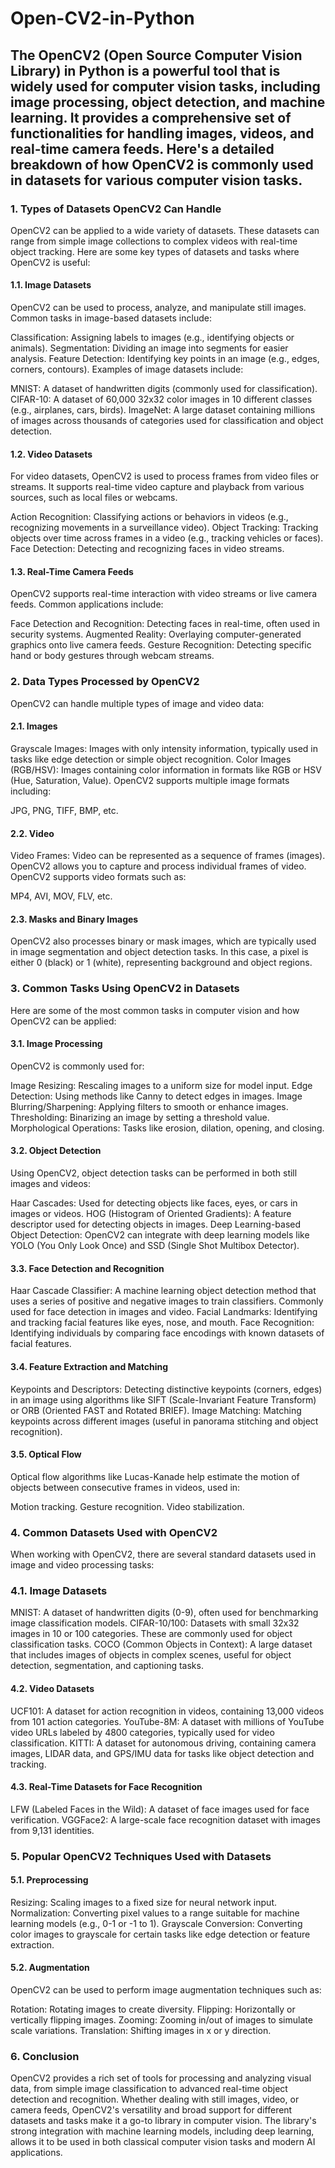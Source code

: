 # Open-CV2-in-Python

## The OpenCV2 (Open Source Computer Vision Library) in Python is a powerful tool that is widely used for computer vision tasks, including image processing, object detection, and machine learning. It provides a comprehensive set of functionalities for handling images, videos, and real-time camera feeds. Here's a detailed breakdown of how OpenCV2 is commonly used in datasets for various computer vision tasks.

### 1. Types of Datasets OpenCV2 Can Handle
OpenCV2 can be applied to a wide variety of datasets. These datasets can range from simple image collections to complex videos with real-time object tracking. Here are some key types of datasets and tasks where OpenCV2 is useful:

#### 1.1. Image Datasets
OpenCV2 can be used to process, analyze, and manipulate still images. Common tasks in image-based datasets include:

Classification: Assigning labels to images (e.g., identifying objects or animals).
Segmentation: Dividing an image into segments for easier analysis.
Feature Detection: Identifying key points in an image (e.g., edges, corners, contours).
Examples of image datasets include:

MNIST: A dataset of handwritten digits (commonly used for classification).
CIFAR-10: A dataset of 60,000 32x32 color images in 10 different classes (e.g., airplanes, cars, birds).
ImageNet: A large dataset containing millions of images across thousands of categories used for classification and object detection.

#### 1.2. Video Datasets
For video datasets, OpenCV2 is used to process frames from video files or streams. It supports real-time video capture and playback from various sources, such as local files or webcams.

Action Recognition: Classifying actions or behaviors in videos (e.g., recognizing movements in a surveillance video).
Object Tracking: Tracking objects over time across frames in a video (e.g., tracking vehicles or faces).
Face Detection: Detecting and recognizing faces in video streams.

#### 1.3. Real-Time Camera Feeds
OpenCV2 supports real-time interaction with video streams or live camera feeds. Common applications include:

Face Detection and Recognition: Detecting faces in real-time, often used in security systems.
Augmented Reality: Overlaying computer-generated graphics onto live camera feeds.
Gesture Recognition: Detecting specific hand or body gestures through webcam streams.

### 2. Data Types Processed by OpenCV2
OpenCV2 can handle multiple types of image and video data:

#### 2.1. Images
Grayscale Images: Images with only intensity information, typically used in tasks like edge detection or simple object recognition.
Color Images (RGB/HSV): Images containing color information in formats like RGB or HSV (Hue, Saturation, Value).
OpenCV2 supports multiple image formats including:

JPG, PNG, TIFF, BMP, etc.

#### 2.2. Video
Video Frames: Video can be represented as a sequence of frames (images). OpenCV2 allows you to capture and process individual frames of video.
OpenCV2 supports video formats such as:

MP4, AVI, MOV, FLV, etc.

#### 2.3. Masks and Binary Images
OpenCV2 also processes binary or mask images, which are typically used in image segmentation and object detection tasks. In this case, a pixel is either 0 (black) or 1 (white), representing background and object regions.

### 3. Common Tasks Using OpenCV2 in Datasets
Here are some of the most common tasks in computer vision and how OpenCV2 can be applied:

#### 3.1. Image Processing
OpenCV2 is commonly used for:

Image Resizing: Rescaling images to a uniform size for model input.
Edge Detection: Using methods like Canny to detect edges in images.
Image Blurring/Sharpening: Applying filters to smooth or enhance images.
Thresholding: Binarizing an image by setting a threshold value.
Morphological Operations: Tasks like erosion, dilation, opening, and closing.

#### 3.2. Object Detection
Using OpenCV2, object detection tasks can be performed in both still images and videos:

Haar Cascades: Used for detecting objects like faces, eyes, or cars in images or videos.
HOG (Histogram of Oriented Gradients): A feature descriptor used for detecting objects in images.
Deep Learning-based Object Detection: OpenCV2 can integrate with deep learning models like YOLO (You Only Look Once) and SSD (Single Shot Multibox Detector).

#### 3.3. Face Detection and Recognition
Haar Cascade Classifier: A machine learning object detection method that uses a series of positive and negative images to train classifiers. Commonly used for face detection in images and video.
Facial Landmarks: Identifying and tracking facial features like eyes, nose, and mouth.
Face Recognition: Identifying individuals by comparing face encodings with known datasets of facial features.

#### 3.4. Feature Extraction and Matching
Keypoints and Descriptors: Detecting distinctive keypoints (corners, edges) in an image using algorithms like SIFT (Scale-Invariant Feature Transform) or ORB (Oriented FAST and Rotated BRIEF).
Image Matching: Matching keypoints across different images (useful in panorama stitching and object recognition).

#### 3.5. Optical Flow
Optical flow algorithms like Lucas-Kanade help estimate the motion of objects between consecutive frames in videos, used in:

Motion tracking.
Gesture recognition.
Video stabilization.

### 4. Common Datasets Used with OpenCV2
When working with OpenCV2, there are several standard datasets used in image and video processing tasks:

### 4.1. Image Datasets
MNIST: A dataset of handwritten digits (0-9), often used for benchmarking image classification models.
CIFAR-10/100: Datasets with small 32x32 images in 10 or 100 categories. These are commonly used for object classification tasks.
COCO (Common Objects in Context): A large dataset that includes images of objects in complex scenes, useful for object detection, segmentation, and captioning tasks.

#### 4.2. Video Datasets
UCF101: A dataset for action recognition in videos, containing 13,000 videos from 101 action categories.
YouTube-8M: A dataset with millions of YouTube video URLs labeled by 4800 categories, typically used for video classification.
KITTI: A dataset for autonomous driving, containing camera images, LIDAR data, and GPS/IMU data for tasks like object detection and tracking.

#### 4.3. Real-Time Datasets for Face Recognition
LFW (Labeled Faces in the Wild): A dataset of face images used for face verification.
VGGFace2: A large-scale face recognition dataset with images from 9,131 identities.

### 5. Popular OpenCV2 Techniques Used with Datasets

#### 5.1. Preprocessing
Resizing: Scaling images to a fixed size for neural network input.
Normalization: Converting pixel values to a range suitable for machine learning models (e.g., 0-1 or -1 to 1).
Grayscale Conversion: Converting color images to grayscale for certain tasks like edge detection or feature extraction.

#### 5.2. Augmentation
OpenCV2 can be used to perform image augmentation techniques such as:

Rotation: Rotating images to create diversity.
Flipping: Horizontally or vertically flipping images.
Zooming: Zooming in/out of images to simulate scale variations.
Translation: Shifting images in x or y direction.

### 6. Conclusion
OpenCV2 provides a rich set of tools for processing and analyzing visual data, from simple image classification to advanced real-time object detection and recognition. Whether dealing with still images, video, or camera feeds, OpenCV2's versatility and broad support for different datasets and tasks make it a go-to library in computer vision. The library's strong integration with machine learning models, including deep learning, allows it to be used in both classical computer vision tasks and modern AI applications.
